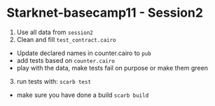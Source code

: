 # Starknet-basecamp11 - Session2

1. Use all data from `session2`
2. Clean and fill `test_contract.cairo`
  - Update declared names in counter.cairo to `pub`
  - add tests based on `counter.cairo` 
  - play with the data, make tests fail on purpose or make them green
3. run tests with: `scarb test`
  - make sure you have done a build `scarb build`
